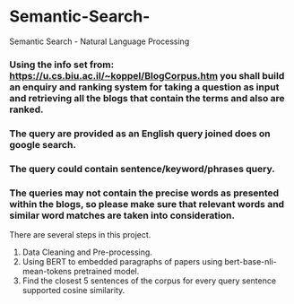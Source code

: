 # Semantic-Search-
Semantic Search - Natural Language Processing

### Using the info set from: https://u.cs.biu.ac.il/~koppel/BlogCorpus.htm you shall build an enquiry and ranking system for taking a question as input and retrieving all the blogs that contain the terms and also are ranked.

### The query are provided as an English query joined does on google search.

### The query could contain sentence/keyword/phrases query.

### The queries may not contain the precise words as presented within the blogs, so please make sure that relevant words and similar word matches are taken into consideration.

There are several steps in this project.
1. Data Cleaning and Pre-processing.
2. Using BERT to embedded paragraphs of papers using bert-base-nli-mean-tokens pretrained model.
3. Find the closest 5 sentences of the corpus for every query sentence supported cosine similarity.

